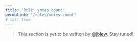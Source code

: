```yaml
---
title: "Rule: votes count"
permalink: "/rules/votes-count"
# toc: true
---
```


> This section is yet to be written  by [@jblew](https://steemit.com/@jblew). Stay tuned!
